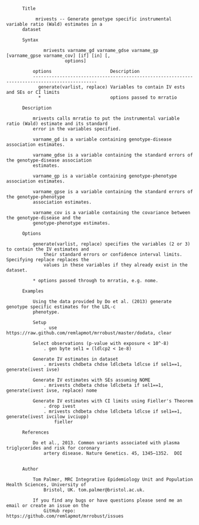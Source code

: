           Title

               mrivests -- Generate genotype specific instrumental variable ratio (Wald) estimates in a
          dataset

          Syntax

                  mrivests varname_gd varname_gdse varname_gp [varname_gpse varname_cov] [if] [in] [,
                          options]

              options                      Description
              ----------------------------------------------------------------------------------------------
                generate(varlist, replace) Variables to contain IV ests and SEs or CI limits
                *                          options passed to mrratio

          Description

              mrivests calls mrratio to put the instrumental variable ratio (Wald) estimate and its standard
              error in the variables specified.

              varname_gd is a variable containing genotype-disease association estimates.

              varname_gdse is a variable containing the standard errors of the genotype-disease association
              estimates.

              varname_gp is a variable containing genotype-phenotype association estimates.

              varname_gpse is a variable containing the standard errors of the genotype-phenotype
              association estimates.

              varname_cov is a variable containing the covariance between the genotype-disease and the
              genotype-phenotype estimates.

          Options

              generate(varlist, replace) specifies the variables (2 or 3) to contain the IV estimates and
                  their standard errors or confidence interval limits. Specifying replace replaces the
                  values in these variables if they already exist in the dataset.

              * options passed through to mrratio, e.g. nome.

          Examples

              Using the data provided by Do et al. (2013) generate genotype specific estimates for the LDL-c
              phenotype.

              Setup
                  . use https://raw.github.com/remlapmot/mrrobust/master/dodata, clear

              Select observations (p-value with exposure < 10^-8)
                  . gen byte sel1 = (ldlcp2 < 1e-8)

              Generate IV estimates in dataset
                  . mrivests chdbeta chdse ldlcbeta ldlcse if sel1==1, generate(ivest ivse)

              Generate IV estimates with SEs assuming NOME
                  . mrivests chdbeta chdse ldlcbeta if sel1==1, generate(ivest ivse, replace) nome

              Generate IV estimates with CI limits using Fieller's Theorem
                  . drop ivest
                  . mrivests chdbeta chdse ldlcbeta ldlcse if sel1==1, generate(ivest ivcilow ivciupp)
                      fieller

          References

              Do et al., 2013. Common variants associated with plasma triglycerides and risk for coronary
                  artery disease. Nature Genetics. 45, 1345–1352.  DOI


          Author

              Tom Palmer, MRC Integrative Epidemiology Unit and Population Health Sciences, University of
                  Bristol, UK. tom.palmer@bristol.ac.uk.

              If you find any bugs or have questions please send me an email or create an issue on the
                  GitHub repo: https://github.com/remlapmot/mrrobust/issues
